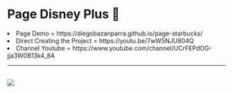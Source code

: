 # Page Disney Plus 💙
<li>Page Demo = https://diegobazanparra.github.io/page-starbucks/ <br></li>
<li>Direct Creating the Project = https://youtu.be/7wW5NJU804Q<br></li>
<li color="red">Channel Youtube = https://www.youtube.com/channel/UCrFEPdOG-jja3W0B13k4_8A<br></li>

<hr>
<br>
<img src="https://i.imgur.com/9diSoLn.jpg">
